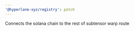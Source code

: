```yaml
---
'@hyperlane-xyz/registry': patch
---
```


Connects the solana chain to the rest of subtensor warp route
